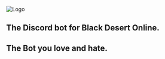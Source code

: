 ![Logo](/lookingatyoufunny/img/logo.jpg)

## The Discord bot for Black Desert Online.
## The Bot you love and hate.